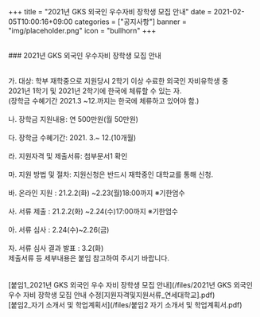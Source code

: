 +++
title = "2021년 GKS 외국인 우수자비 장학생 모집 안내"
date = 2021-02-05T10:00:16+09:00
categories = ["공지사항"]
banner = "img/placeholder.png"
icon = "bullhorn"
+++
<!--more-->

<br>
### 2021년 GKS 외국인 우수자비 장학생 모집 안내

<br>
<br>

가. 대상: 학부 재학중으로 지원당시 2학기 이상 수료한 외국인 자비유학생 중
<br>
             2021년 1학기 및 2021년 2학기에 한국에 체류할 수 있는 자.
             <br>
             (장학금 수혜기간 2021.3 ~12.까지는 한국에 체류하고 있어야 함.)
<br>
<br>
나. 장학금 지원내용: 연 500만원(월 50만원)
<br>
<br>
다. 장학금 수혜기간: 2021. 3.~ 12.(10개월)
<br>
<br>
라. 지원자격 및 제출서류: 첨부문서1 확인
<br>
<br>
마. 지원 방법 및 절차: 지원신청은 반드시 재학중인 대학교를 통해 신청.
<br>
<br>
바. 온라인 지원 : 21.2.2(화) ~2.23(월)18:00까지 ※기한엄수
<br>
<br>
사. 서류 제출 : 21.2.2(화) ~2.24(수)17:00까지 ※기한엄수
<br>
<br>
아. 서류 심사 : 2.24(수)~2.26(금)
<br>
<br>
 자. 서류 심사 결과 발표 : 3.2(화)
<br>
제출서류 등 세부내용은 붙임 참고하여 주시기 바랍니다.
<br>
<br>
<br>
[붙임1_2021년 GKS 외국인 우수 자비 장학생 모집 안내](/files/2021년 GKS 외국인 우수 자비 장학생 모집 안내 수정[지원자격및지원서류_연세대학교].pdf)
<br>
[붙임2_자기 소개서 및 학업계획서](/files/붙임2 자기 소개서 및 학업계획서.pdf)
<br>
<br>
<br>
